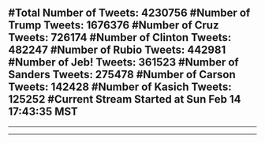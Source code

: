 #Total Number of Tweets: 4230756 
#Number of Trump Tweets: 1676376
#Number of Cruz Tweets: 726174
#Number of Clinton Tweets: 482247
#Number of Rubio Tweets: 442981
#Number of Jeb! Tweets: 361523
#Number of Sanders Tweets: 275478
#Number of Carson Tweets: 142428
#Number of Kasich Tweets: 125252
#Current Stream Started at Sun Feb 14 17:43:35 MST
---
---
---
